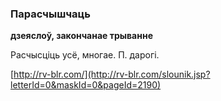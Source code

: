 ### Парасчышчаць
**дзеяслоў, закончанае трыванне**

Расчысціць усё, многае. П. дарогі.

<a rel="author">[http://rv-blr.com/](http://rv-blr.com/slounik.jsp?letterId=0&maskId=0&pageId=2190)</a>
